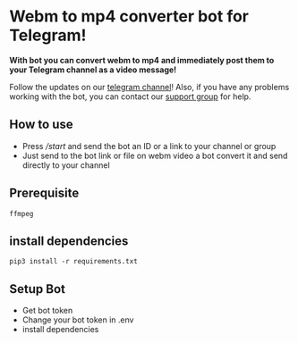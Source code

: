 # Webm to mp4 converter bot for Telegram!
**With bot you can convert webm to mp4 and immediately post them to your Telegram channel as a video message!**

Follow the updates on our [telegram channel](http://github.com)! 
Also, if you have any problems working with the bot, you can contact our [support group](http://github.com) for help.

## How to use
- Press */start* and send the bot an ID or a link to your channel or group
- Just send to the bot link or file on webm video a bot convert it and send directly to your channel

## Prerequisite
    ffmpeg

## install dependencies
    pip3 install -r requirements.txt

## Setup Bot
* Get bot token 
* Change your bot token in .env
* install dependencies

